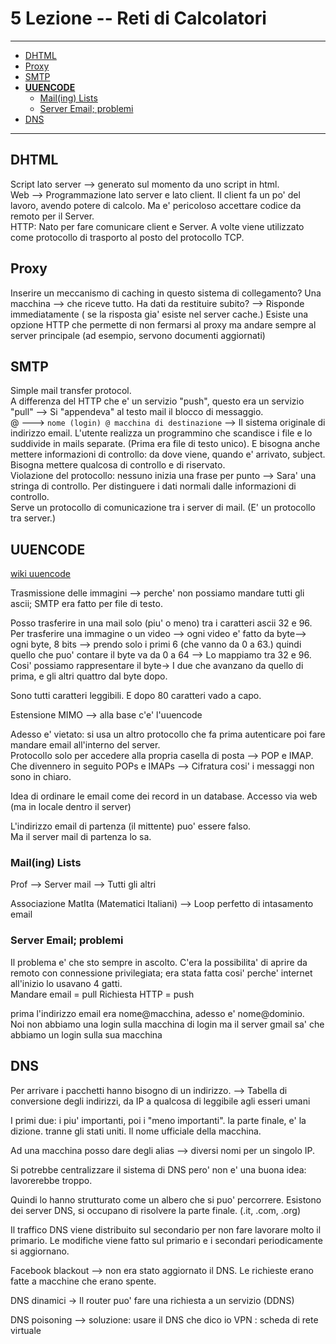 # 5 Lezione -- Reti di Calcolatori

---

<!-- TOC -->
- [DHTML](#dhtml)
- [Proxy](#proxy)
- [SMTP](#smtp)
- [**UUENCODE**](#uuencode)
    - [Mail(ing) Lists](#mailing-lists)
    - [Server Email; problemi](#server-email-problemi)
- [DNS](#dns)
<!-- /TOC -->

---

## DHTML

Script lato server --> generato sul momento da uno script in html.  
Web --> Programmazione lato server e lato client. Il client fa un po' del lavoro, avendo potere di calcolo. Ma e' pericoloso accettare codice da remoto per il Server.  
HTTP: Nato per fare comunicare client e Server. A volte viene utilizzato come protocollo di trasporto al posto del protocollo TCP.  

## Proxy

Inserire un meccanismo di caching in questo sistema di collegamento? Una macchina --> che riceve tutto. 
Ha dati da restituire subito? --> Risponde immediatamente ( se la risposta gia' esiste nel server cache.)
Esiste una opzione HTTP che permette di non fermarsi al proxy ma andare sempre al server principale (ad esempio, servono documenti aggiornati)

## SMTP 
Simple mail transfer protocol.  
A differenza del HTTP che e' un servizio "push", questo era un servizio "pull" --> Si "appendeva" al testo mail il blocco di messaggio.  
@ ---> ```nome (login) @ macchina di destinazione``` --> Il sistema originale di indirizzo email. L'utente realizza un programmino che scandisce i file e lo suddivide in mails separate. (Prima era file di testo unico). E bisogna anche mettere informazioni di controllo: da dove viene, quando e' arrivato, subject. Bisogna mettere qualcosa di controllo e di riservato.  
Violazione del protocollo: nessuno inizia una frase per punto --> Sara' una stringa di controllo.  Per distinguere i dati normali dalle informazioni di controllo.  
Serve un protocollo di comunicazione tra i server di mail. (E' un protocollo tra server.)

## **UUENCODE** 

[wiki uuencode](https://en.wikipedia.org/wiki/Uuencoding) 

Trasmissione delle immagini --> perche' non possiamo mandare tutti gli ascii; SMTP era fatto per file di testo. 

Posso trasferire in una mail solo (piu' o meno) tra i caratteri ascii 32 e 96. Per trasferire una immagine o un video --> ogni video e' fatto da byte--> ogni byte, 8 bits --> prendo solo i primi 6 (che vanno da 0 a 63.) quindi quello che puo' contare il byte va da 0 a 64 --> Lo mappiamo tra 32 e 96. Cosi' possiamo rappresentare il byte-> I due che avanzano da quello di prima, e gli altri quattro dal byte dopo.  
  
Sono tutti caratteri leggibili. E dopo 80 caratteri vado a capo.  
  
Estensione MIMO --> alla base c'e' l'uuencode  
  
Adesso e' vietato: si usa un altro protocollo che fa prima autenticare poi fare mandare email all'interno del server.  
Protocollo solo per accedere alla propria casella di posta --> POP e IMAP. Che divennero in seguito POPs e IMAPs --> Cifratura cosi' i messaggi non sono in chiaro.  
  
Idea di ordinare le email come dei record in un database. Accesso via web (ma in locale dentro il server)  
  
L'indirizzo email di partenza (il mittente) puo' essere falso.  
Ma il server mail di partenza lo sa.  

### Mail(ing) Lists 

Prof --> Server mail --> Tutti gli altri 

Associazione MatIta (Matematici Italiani) --> Loop perfetto di intasamento email 

### Server Email; problemi

Il problema e' che sto sempre in ascolto. C'era la possibilita' di aprire da remoto con connessione privilegiata; era stata fatta cosi' perche' internet all'inizio lo usavano 4 gatti.  
Mandare email = pull 
Richiesta HTTP = push  

prima l'indirizzo email era nome@macchina, adesso e' nome@dominio.  
Noi non abbiamo una login sulla macchina di login ma il server gmail sa' che abbiamo un login sulla sua macchina 

## DNS 

Per arrivare i pacchetti hanno bisogno di un indirizzo. 
--> Tabella di conversione degli indirizzi, da IP a qualcosa di leggibile agli esseri umani

I primi due: i piu' importanti, poi i "meno importanti". la parte finale, e' la dizione. tranne gli stati uniti. 
Il nome ufficiale della macchina. 

Ad una macchina posso dare degli alias --> diversi nomi per un singolo IP. 

Si potrebbe centralizzare il sistema di DNS pero' non e' una buona idea: lavorerebbe troppo.  

Quindi lo hanno strutturato come un albero che si puo' percorrere. Esistono dei server DNS, si occupano di risolvere la parte finale. (.it, .com, .org)  

Il traffico DNS viene distribuito sul secondario per non fare lavorare molto il primario. Le modifiche viene fatto sul primario e i secondari periodicamente si aggiornano.  

Facebook blackout --> non era stato aggiornato il DNS. Le richieste erano fatte a macchine che erano spente.  

DNS dinamici -> Il router puo' fare una richiesta a un servizio (DDNS)

DNS poisoning --> soluzione: usare il DNS che dico io 
VPN : scheda di rete virtuale